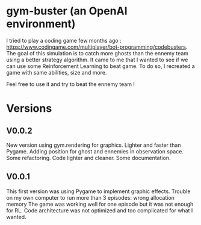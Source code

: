 # gym-buster (an OpenAI environment)

I tried to play a coding game few months ago : https://www.codingame.com/multiplayer/bot-programming/codebusters. The goal of this simulation is to catch more ghosts than the ennemy team using a better strategy algorithm.
It came to me that I wanted to see if we can use some Reinforcement Learning to beat game.
To do so, I recreated a game with same abilities, size and more.

Feel free to use it and try to beat the ennemy team !


# Versions
## V0.0.2
New version using gym.rendering for graphics. Lighter and faster than Pygame.
Adding position for ghost and ennemies in observation space.
Some refactoring. Code lighter and cleaner.
Some documentation.

## V0.0.1
This first version was using Pygame to implement graphic effects.
Trouble on my own computer to run more than 3 episodes: wrong allocation memory
The game was working well for one episode but it was not enough for RL.
Code architecture was not optimized and too complicated for what I wanted.
